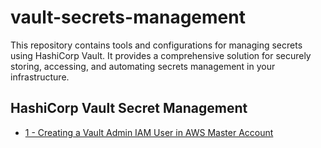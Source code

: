 # vault-secrets-management
This repository contains tools and configurations for managing secrets using HashiCorp Vault. It provides a comprehensive solution for securely storing, accessing, and automating secrets management in your infrastructure.

## HashiCorp Vault Secret Management

- [1 - Creating a Vault Admin IAM User in AWS Master Account](./tfc-create-vault-admin-iam-aws/README.md)
  
